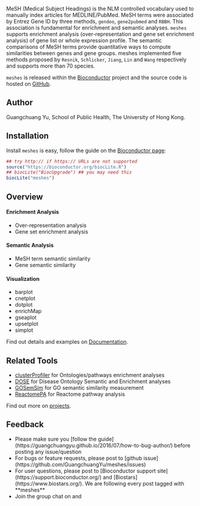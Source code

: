 <!-- addtoany:= -->

<link rel="stylesheet" href="https://guangchuangyu.github.io/css/font-awesome.min.css">

<!-- release:=meshes -->
<!-- devel:=meshes -->
<!-- download:=meshes:=total -->
<!-- download:=meshes:=month -->


MeSH (Medical Subject Headings) is the NLM controlled vocabulary used to manually index articles for MEDLINE/PubMed.
MeSH terms were associated by Entrez Gene ID by three methods, `gendoo`, `gene2pubmed` and `RBBH`.
This association is fundamental for enrichment and semantic analyses.
`meshes` supports enrichment analysis (over-representation and gene set enrichment analysis) of gene list or whole expression profile.
The semantic comparisons of MeSH terms provide quantitative ways to
compute similarities between genes and gene groups. meshes implemented five
methods proposed by `Resnik`, `Schlicker`, `Jiang`, `Lin` and `Wang` respectively and
supports more than 70 species.

`meshes` is released within the [Bioconductor](https://bioconductor.org/packages/meshes/) project and the source code is hosted on <a href="https://github.com/GuangchuangYu/meshes"><i class="fa fa-github fa-lg"></i> GitHub</a>.


## <i class="fa fa-user"></i> Author

Guangchuang Yu, School of Public Health, The University of Hong Kong.


## <i class="fa fa-download"></i> Installation

Install `meshes` is easy, follow the guide on the [Bioconductor page](https://bioconductor.org/packages/meshes/):

```r
## try http:// if https:// URLs are not supported
source("https://bioconductor.org/biocLite.R")
## biocLite("BiocUpgrade") ## you may need this
biocLite("meshes")
```


## <i class="fa fa-cogs"></i> Overview

#### <i class="fa fa-angle-double-right"></i> Enrichment Analysis

+ Over-representation analysis
+ Gene set enrichment analysis

#### <i class="fa fa-angle-double-right"></i> Semantic Analysis

+ MeSH term semantic similarity
+ Gene semantic similarity

#### <i class="fa fa-angle-double-right"></i> Visualization

+ barplot
+ cnetplot
+ dotplot
+ enrichMap
+ gseaplot
+ upsetplot
+ simplot


<i class="fa fa-hand-o-right"></i> Find out details and examples on <i class="fa fa-book"></i> [Documentation](https://guangchuangyu.github.io/meshes/documentation/).

## <i class="fa fa-wrench"></i> Related Tools

<ul class="fa-ul">
	<li><i class="fa-li fa fa-angle-double-right"></i><a href="https://guangchuangyu.github.io/clusterProfiler">clusterProfiler</a> for Ontologies/pathways enrichment analyses</li>
	<li><i class="fa-li fa fa-angle-double-right"></i><a href="https://guangchuangyu.github.io/DOSE">DOSE</a> for Disease Ontology Semantic and Enrichment analyses</li>
	<li><i class="fa-li fa fa-angle-double-right"></i><a href="https://guangchuangyu.github.io/GOSemSim">GOSemSim</a> for GO semantic similarity measurement</li>
	<li><i class="fa-li fa fa-angle-double-right"></i><a href="https://guangchuangyu.github.io/ReactomePA">ReactomePA</a> for Reactome pathway analysis</li>
</ul>

<i class="fa fa-hand-o-right"></i> Find out more on [projects](https://guangchuangyu.github.io/#projects).


## <i class="fa fa-comment"></i> Feedback
<ul class="fa-ul">
	<li><i class="fa-li fa fa-hand-o-right"></i> Please make sure you [follow the guide](https://guangchuangyu.github.io/2016/07/how-to-bug-author/) before posting any issue/question</li>
	<li><i class="fa-li fa fa-bug"></i> For bugs or feature requests, please post to <i class="fa fa-github-alt"></i> [github issue](https://github.com/GuangchuangYu/meshes/issues)</li>
	<li><i class="fa-li fa fa-question"></i>  For user questions, please post to [Bioconductor support site](https://support.bioconductor.org/) and [Biostars](https://www.biostars.org/). We are following every post tagged with **meshes**</li>
	<li><i class="fa-li fa fa-commenting"></i> Join the group chat on <a href="https://twitter.com/hashtag/meshes"><i class="fa fa-twitter fa-lg"></i></a> and <a href="http://huati.weibo.com/k/meshes"><i class="fa fa-weibo fa-lg"></i></a></li>
</ul>

